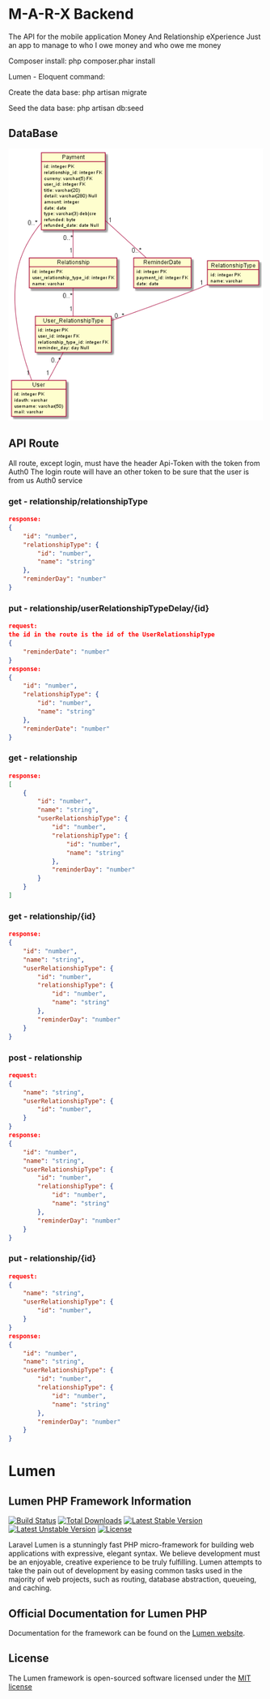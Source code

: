 # M-A-R-X Backend

The API for the mobile application Money And Relationship eXperience
Just an app to manage to who I owe money and who owe me money

<!-- 
### Choice of PHP

"Well, why do you use this ugly language that is PHP when you have NodeJS, C#, Java or Pyhton ?"
Good question! Because I have a nice web host in OVH.com and who only work with PHP
And PHP is not as ugly as they say he is, especially if we use a good framework like Symfony or Laravel (Lumen is an API centred framework based on Laravel)
But a NestJS version is currently in work
-->

Composer install: php composer.phar install

Lumen - Eloquent command:

Create the data base: php artisan migrate

Seed the data base: php artisan db:seed


## DataBase

![alt UML](https://raw.githubusercontent.com/kingdomflo/M-A-R-X_Backend/master/out/plantUml/class/class.png)


## API Route

All route, except login, must have the header Api-Token with the token from Auth0
The login route will have an other token to be sure that the user is from us Auth0 service

### get - relationship/relationshipType
```json
response:
{
    "id": "number",
    "relationshipType": {
        "id": "number",
        "name": "string"
    },
    "reminderDay": "number"
}
```

### put - relationship/userRelationshipTypeDelay/{id}
```json
request:
the id in the route is the id of the UserRelationshipType
{
    "reminderDate": "number"
}
response:
{
    "id": "number",
    "relationshipType": {
        "id": "number",
        "name": "string"
    },
    "reminderDate": "number"
}
```

### get - relationship 
```json
response:
[
    {
        "id": "number",
        "name": "string",
        "userRelationshipType": {
            "id": "number",
            "relationshipType": {
                "id": "number",
                "name": "string"
            },
            "reminderDay": "number"
        }
    }
]
```

### get - relationship/{id} 
```json
response:
{
    "id": "number",
    "name": "string",
    "userRelationshipType": {
        "id": "number",
        "relationshipType": {
            "id": "number",
            "name": "string"
        },
        "reminderDay": "number"
    }
}
```

### post - relationship 
```json
request: 
{
    "name": "string",
    "userRelationshipType": {
        "id": "number",
    }
}
response:
{
    "id": "number",
    "name": "string",
    "userRelationshipType": {
        "id": "number",
        "relationshipType": {
            "id": "number",
            "name": "string"
        },
        "reminderDay": "number"
    }
}
```

### put - relationship/{id}
```json
request: 
{
    "name": "string",
    "userRelationshipType": {
        "id": "number",
    }
}
response:
{
    "id": "number",
    "name": "string",
    "userRelationshipType": {
        "id": "number",
        "relationshipType": {
            "id": "number",
            "name": "string"
        },
        "reminderDay": "number"
    }
}
```


# Lumen

## Lumen PHP Framework Information

[![Build Status](https://travis-ci.org/laravel/lumen-framework.svg)](https://travis-ci.org/laravel/lumen-framework)
[![Total Downloads](https://poser.pugx.org/laravel/lumen-framework/d/total.svg)](https://packagist.org/packages/laravel/lumen-framework)
[![Latest Stable Version](https://poser.pugx.org/laravel/lumen-framework/v/stable.svg)](https://packagist.org/packages/laravel/lumen-framework)
[![Latest Unstable Version](https://poser.pugx.org/laravel/lumen-framework/v/unstable.svg)](https://packagist.org/packages/laravel/lumen-framework)
[![License](https://poser.pugx.org/laravel/lumen-framework/license.svg)](https://packagist.org/packages/laravel/lumen-framework)

Laravel Lumen is a stunningly fast PHP micro-framework for building web applications with expressive, elegant syntax. We believe development must be an enjoyable, creative experience to be truly fulfilling. Lumen attempts to take the pain out of development by easing common tasks used in the majority of web projects, such as routing, database abstraction, queueing, and caching.

## Official Documentation for Lumen PHP

Documentation for the framework can be found on the [Lumen website](http://lumen.laravel.com/docs).

## License

The Lumen framework is open-sourced software licensed under the [MIT license](http://opensource.org/licenses/MIT)
